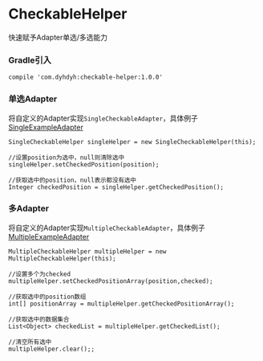 # CheckableHelper
快速赋予Adapter单选/多选能力


### __Gradle引入__
```
compile 'com.dyhdyh:checkable-helper:1.0.0'
```

### __单选Adapter__
将自定义的Adapter实现`SingleCheckableAdapter`，具体例子[SingleExampleAdapter](https://github.com/dengyuhan/CheckableHelper/blob/master/app/src/main/java/com/dyhdyh/helper/checkable/example/SingleExampleAdapter.java)   

```
SingleCheckableHelper singleHelper = new SingleCheckableHelper(this);

//设置position为选中，null则清除选中
singleHelper.setCheckedPosition(position);

//获取选中的position，null表示都没有选中
Integer checkedPosition = singleHelper.getCheckedPosition();
```

### __多Adapter__
将自定义的Adapter实现`MultipleCheckableAdapter`，具体例子[MultipleExampleAdapter](https://github.com/dengyuhan/CheckableHelper/blob/master/app/src/main/java/com/dyhdyh/helper/checkable/example/MultipleExampleAdapter.java)  

```
MultipleCheckableHelper multipleHelper = new MultipleCheckableHelper(this);

//设置多个为checked
multipleHelper.setCheckedPositionArray(position,checked);

//获取选中的position数组
int[] positionArray = multipleHelper.getCheckedPositionArray();

//获取选中的数据集合
List<Object> checkedList = multipleHelper.getCheckedList();

//清空所有选中
multipleHelper.clear();;

```
